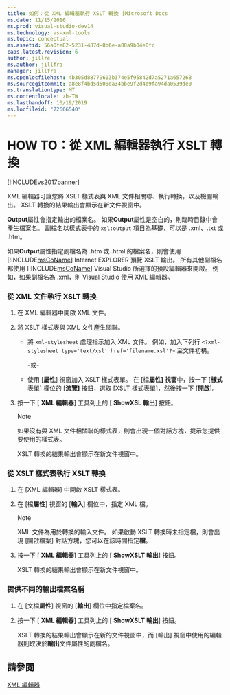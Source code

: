 ```yaml
---
title: 如何：從 XML 編輯器執行 XSLT 轉換 |Microsoft Docs
ms.date: 11/15/2016
ms.prod: visual-studio-dev14
ms.technology: vs-xml-tools
ms.topic: conceptual
ms.assetid: 56a0fe82-5231-487d-8b6e-a08a9b04e0fc
caps.latest.revision: 6
author: jillre
ms.author: jillfra
manager: jillfra
ms.openlocfilehash: 4b305d88779603b374e5f95842d7a5271a657268
ms.sourcegitcommit: a8e8f4bd5d508da34bbe9f2d4d9fa94da0539de0
ms.translationtype: MT
ms.contentlocale: zh-TW
ms.lasthandoff: 10/19/2019
ms.locfileid: "72666540"
---
```

# <a name="how-to-execute-an-xslt-transformation-from-the-xml-editor"></a>HOW TO：從 XML 編輯器執行 XSLT 轉換
[!INCLUDE[vs2017banner](../includes/vs2017banner.md)]

XML 編輯器可讓您將 XSLT 樣式表與 XML 文件相關聯、執行轉換，以及檢閱輸出。 XSLT 轉換的結果輸出會顯示在新文件視窗中。

 **Output**屬性會指定輸出的檔案名。 如果**Output**屬性是空白的，則臨時目錄中會產生檔案名。 副檔名以樣式表中的 `xsl:output` 項目為基礎，可以是 .xml、.txt 或 .htm。

 如果**Output**屬性指定副檔名為 .htm 或 .html 的檔案名，則會使用 [!INCLUDE[msCoName](../includes/msconame-md.md)] Internet EXPLORER 預覽 XSLT 輸出。 所有其他副檔名都使用 [!INCLUDE[msCoName](../includes/msconame-md.md)] Visual Studio 所選擇的預設編輯器來開啟。 例如，如果副檔名為 .xml，則 Visual Studio 使用 XML 編輯器。

### <a name="to-execute-an-xslt-transformation-from-an-xml-document"></a>從 XML 文件執行 XSLT 轉換

1. 在 XML 編輯器中開啟 XML 文件。

2. 將 XSLT 樣式表與 XML 文件產生關聯。

    - 將 `xml-stylesheet` 處理指示加入 XML 文件。 例如，加入下列行 `<?xml-stylesheet type='text/xsl' href='filename.xsl'?>` 至文件初構。

         -或-

    - 使用 [**屬性**] 視窗加入 XSLT 樣式表單。 在 [檔**屬性] 視窗**中，按一下 [**樣式**表單] 欄位的 [**流覽]** 按鈕，選取 [XSLT 樣式表單]，然後按一下 [**開啟**]。

3. 按一下 [ **XML 編輯器**] 工具列上的 [ **ShowXSL 輸出**] 按鈕。

    > [!NOTE]
    > 如果沒有與 XML 文件相關聯的樣式表，則會出現一個對話方塊，提示您提供要使用的樣式表。
    >
    >  XSLT 轉換的結果輸出會顯示在新文件視窗中。

### <a name="to-execute-an-xslt-transformation-from-an-xslt-style-sheet"></a>從 XSLT 樣式表執行 XSLT 轉換

1. 在 [XML 編輯器] 中開啟 XSLT 樣式表。

2. 在 [檔**屬性**] 視窗的 [**輸入**] 欄位中，指定 XML 檔。

    > [!NOTE]
    > XML 文件為用於轉換的輸入文件。 如果啟動 XSLT 轉換時未指定檔，則會出現 [開啟檔案] 對話方塊，您可以在該時間指定**檔**。

3. 按一下 [ **XML 編輯器**] 工具列上的 [ **ShowXSLT 輸出**] 按鈕。

     XSLT 轉換的結果輸出會顯示在新文件視窗中。

### <a name="to-provide-a-different-output-file-name"></a>提供不同的輸出檔案名稱

1. 在 [文檔**屬性**] 視窗的 [**輸出**] 欄位中指定檔案名。

2. 按一下 [ **XML 編輯器**] 工具列上的 [ **ShowXSLT 輸出**] 按鈕。

     XSLT 轉換的結果輸出會顯示在新的文件視窗中，而 [輸出] 視窗中使用的編輯器則取決於**輸出**文件屬性的副檔名。

## <a name="see-also"></a>請參閱
 [XML 編輯器](../xml-tools/xml-editor.md)
